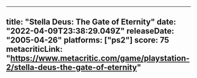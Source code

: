 
---
title: "Stella Deus: The Gate of Eternity"
date: "2022-04-09T23:38:29.049Z"
releaseDate: "2005-04-26"
platforms: ["ps2"]
score: 75
metacriticLink: "https://www.metacritic.com/game/playstation-2/stella-deus-the-gate-of-eternity"
---
